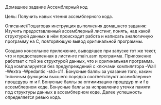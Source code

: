 Домашнее задание
Ассемблерный код

Цель:
Получить навык чтения ассемблерного кода.


Описание/Пошаговая инструкция выполнения домашнего задания:
Изучить предоставленный ассемблерный листинг, понять, над какой структурой данных в нём происходит работа и написать аналогичную программу на C, повторяющую вывод оригинальной программы.

Создано консольное приложение, выводящее при запуске тот же текст, что и предоставленная в листинге main.asm программа.
Приложение работает с той же структурой данных, что и оригинальная программа.
Код компилируется без предупреждений с ключами компилятора -Wall -Wextra -Wpedantic -std=c11.
Бонусные баллы за указание того, каким типичным функциям высшего порядка соответствуют ассемблерные процедуры m и f.
Бонусные баллы за оптимизацию процедур m и f в ассемблерном коде.
Бонусные баллы за исправление утечки памяти под структуры данных в ассемблерном коде.
Далее успешность определяется ревью кода.